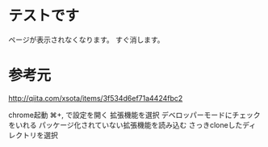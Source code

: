 # テストです
ページが表示されなくなります。
すぐ消します。

# 参考元
http://qiita.com/xsota/items/3f534d6ef71a4424fbc2

chrome起動
⌘+, で設定を開く
拡張機能を選択
デベロッパーモードにチェックをいれる
パッケージ化されていない拡張機能を読み込む
さっきcloneしたディレクトリを選択
